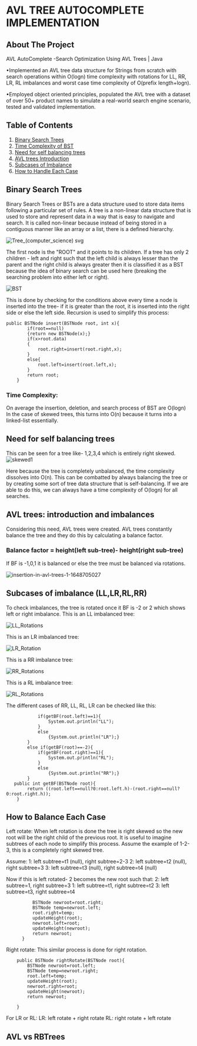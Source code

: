 # AVL TREE AUTOCOMPLETE IMPLEMENTATION

## About The Project
AVL AutoComplete -Search Optimization Using AVL Trees | Java

•Implemented an AVL tree data structure for Strings from scratch with search operations within O(logn) time complexity with rotations for LL, RR, LR, RL imbalances and worst case time complexity of O(prefix length+logn).

•Employed object oriented principles, populated the AVL tree with a dataset of over 50+ product names to simulate a real-world search engine scenario, tested and validated implementation.

## Table of Contents

1. [Binary Search Trees](https://github.com/Oreothicc/AVLTREES/edit/main/README.md#binary-search-trees)
2.  [Time Complexity of BST](https://github.com/Oreothicc/AVLTREES/edit/main/README.md#time-complexity)
3.  [Need for self balancing trees](https://github.com/Oreothicc/AVLTREES/edit/main/README.md#binary-search-trees)
4.  [AVL trees Introduction](https://github.com/Oreothicc/AVLTREES/edit/main/README.md#binary-search-trees)
5.  [Subcases of Imbalance](https://github.com/Oreothicc/AVLTREES/edit/main/README.md#binary-search-trees)
6.  [How to Handle Each Case](https://github.com/Oreothicc/AVLTREES/edit/main/README.md#binary-search-trees)

## Binary Search Trees
Binary Search Trees or BSTs are a data structure used to store data items following a particular set of rules. A tree is a non-linear data structure that is used to store and represent data in a way that is easy to navigate and search. It is called non-linear because instead of being stored in a contiguous manner like an array or a list, there is a defined hierarchy.

![Tree_(computer_science) svg](https://github.com/user-attachments/assets/5619de46-8c8d-4cf0-86eb-65ba395fb36e)

The first node is the "ROOT" and it points to its children. If a tree has only 2 children - left and right such that the left child is always lesser than the parent and the right child is always greater then it is classified it as a BST because the idea of binary search can be used here (breaking the searching problem into either left or right).

![BST](https://github.com/user-attachments/assets/7460cd99-9bd7-4103-add8-55bdcdc4d1d0)

This is done by checking for the conditions above every time a node is inserted into the tree- if it is greater than the root, it is inserted into the right side or else the left side. Recursion is used to simplify this process:


``` 
public BSTNode insert(BSTNode root, int x){
        if(root==null)
        {return new BSTNode(x);}
        if(x>root.data)
        {
            root.right=insert(root.right,x);
        }
        else{
            root.left=insert(root.left,x);
        }
        return root;
    }
```

### Time Complexity:
On average the insertion, deletion, and search process of BST are O(logn)
In the case of skewed trees, this turns into O(n) because it turns into a linked-list essentially. 

## Need for self balancing trees
This can be seen for a tree like-  1,2,3,4 which is entirely right skewed.
![skewed1](https://github.com/user-attachments/assets/2609de85-643a-4fec-b001-7ec3b12a0c16)

Here because the tree is completely unbalanced, the time complexity dissolves into O(n). This can be combatted by always balancing the tree or by creating some sort of tree data structure that is self-balancing. If we are able to do this, we can always have a time complexity of O(logn) for all searches.

## AVL trees: introduction and imbalances
Considering this need, AVL trees were created. AVL trees constantly balance the tree and they do this by calculating a balance factor.

### Balance factor = height(left sub-tree)- height(right sub-tree)

If BF is -1,0,1 it is balanced or else the tree must be balanced via rotations.


![insertion-in-avl-trees-1-1648705027](https://github.com/user-attachments/assets/6da15831-126a-45e1-8a12-cfc14c5c387f)

## Subcases of imbalance (LL,LR,RL,RR)
To check imbalances, the tree is rotated once it BF is -2 or 2 which shows left or right imbalance. 
This is an LL imbalanced tree:

![LL_Rotations](https://github.com/user-attachments/assets/d55e6f11-2aef-41d9-9b0f-6111d40cffda)

This is an LR imbalanced tree:

![LR_Rotation](https://github.com/user-attachments/assets/e7875e6c-a312-47d9-b704-6c619d9cd2b0)

This is a RR imbalance tree:

![RR_Rotations](https://github.com/user-attachments/assets/6b40239c-8d57-49d6-8c62-f1c0d7033cb9)

This is a RL imbalance tree:

![RL_Rotations](https://github.com/user-attachments/assets/1adc2102-6153-4e09-8790-1eec3dc30c5b)

The different cases of RR, LL, RL, LR can be checked like this:

``` if(getBF(root)==2){
            if(getBF(root.left)==1){
                System.out.println("LL");
            }
            else
                {System.out.println("LR");}
        }
        else if(getBF(root)==-2){
            if(getBF(root.right)==1){
                System.out.println("RL");
            }
            else
                {System.out.println("RR");}
        }
   public int getBF(BSTNode root){
        return ((root.left==null?0:root.left.h)-(root.right==null?0:root.right.h));
    }
```

## How to Balance Each Case

Left rotate:
When left rotation is done the tree is right skewed so the new root will be the right child of the previous root. It is useful to imagine subtrees of each node to simplify this process.
Assume the example of 1-2-3, this is a completely right skewed tree. 

Assume:
1: left subtree=t1 (null), right subtree=2-3
2: left subtree=t2 (null), right subtree=3
3: left subtree=t3 (null), right subtree=t4 (null)

Now if this is left rotated- 2 becomes the new root such that:
2: left subtree=1, right subtree=3
1: left subtree=t1, right subtree=t2
3: left subtree=t3, right subtree=t4

```  public BSTNode leftRotate(BSTNode root){
          BSTNode newroot=root.right;
          BSTNode temp=newroot.left;
          root.right=temp;
          updateHeight(root);
          newroot.left=root;
          updateHeight(newroot);
          return newroot;
      }
  ```


Right rotate:
This similar process is done for right rotation. 

```
    public BSTNode rightRotate(BSTNode root){
        BSTNode newroot=root.left;
        BSTNode temp=newroot.right;
        root.left=temp;
        updateHeight(root);
        newroot.right=root;
        updateHeight(newroot);
        return newroot;

    }
  ```

For LR or RL:
LR: left rotate + right rotate
RL: right rotate + left rotate

## AVL vs RBTrees
